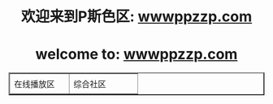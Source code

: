 <!doctype html>
<html>
<head>
<meta charset="utf-8">
<title>11</title>
</head>
<body>
	<div align="center">
	<h1>欢迎来到P斯色区: <a href="http://203.86.238.101:6006/" target="new">wwwppzzp.com</a></h1>
	<h1>welcome to: <a href="http://203.86.238.101:6006/" target="new">wwwppzzp.com</a></h1>
	<table width="236" border="2">
  <tbody>
    <tr>
      <td width="100" height="40">在线播放区</td>
      <td width="118">综合社区</td>
    </tr>
  </tbody>
		
</table>
</div>
</body>
</html>
